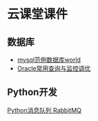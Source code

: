 # 云课堂课件

## 数据库
* [mysql范例数据库world](https://github.com/yangwawa0323/documentation/blob/master/world.sql)
* [Oracle常用查询与监控调优](https://github.com/yangwawa0323/documentation/blob/master/Oracle11g%E5%B8%B8%E7%94%A8%E7%AE%A1%E7%90%86%E6%9F%A5%E8%AF%A2.md)

## Python开发
[Python消息队列 RabbitMQ](https://github.com/yangwawa0323/documentation/blob/master/RabbitMQ.md)
